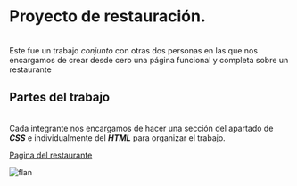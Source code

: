 # Proyecto de restauración.  
\
Este fue un trabajo *conjunto* con otras dos personas en las que nos encargamos de crear desde cero una página funcional y completa sobre un restaurante



## Partes del trabajo
\
Cada integrante nos encargamos de hacer una sección del apartado de **_CSS_** e individualmente del **_HTML_** para organizar el trabajo.

[Pagina del restaurante](Restauración/Index.html)

![flan](https://github.com/user-attachments/assets/1cb469e6-80d9-4031-8d89-5d7eaebc0043)

